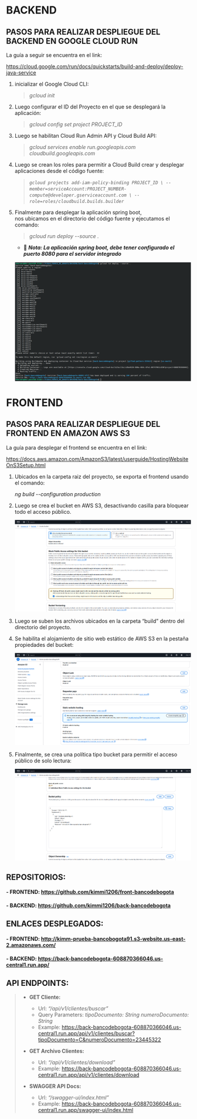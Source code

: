 # BACKEND

## PASOS PARA REALIZAR DESPLIEGUE  DEL BACKEND EN GOOGLE CLOUD RUN

La guía a seguir se encuentra en el link:<br>

<https://cloud.google.com/run/docs/quickstarts/build-and-deploy/deploy-java-service>

1. inicializar el Google Cloud CLI:<br>

   >  *gcloud init*


2. Luego configurar el ID del Proyecto en el que se desplegará la aplicación:<br>

   >  *gcloud config set project PROJECT_ID*


3. Luego se habilitan Cloud Run Admin API y Cloud Build API:<br>

   >  *gcloud services enable run.googleapis.com cloudbuild.googleapis.com*

4. Luego se crean los roles para permitir a Cloud Build crear y desplegar aplicaciones desde el código fuente:<br>

   >  *`gcloud projects add-iam-policy-binding PROJECT_ID \
   >      --member=serviceAccount:PROJECT_NUMBER-compute@developer.gserviceaccount.com \
   >      --role=roles/cloudbuild.builds.builder`*

5. Finalmente para desplegar la aplicación spring boot, <br>
nos ubicamos en el directorio del código fuente y ejecutamos el comando:<br>

   >  *gcloud run deploy --source .*

   - :memo: ***Nota: La aplicación spring boot, debe tener configurado el puerto 8080 para el servidor integrado***

   ![Deploy to Cloud Run](https://raw.githubusercontent.com/kimmi1206/documentacion-bancodebogota/refs/heads/main/DESPLIEGUE/deploy-gcloud-run.png)



# FRONTEND

## PASOS PARA REALIZAR DESPLIEGUE DEL FRONTEND EN AMAZON AWS S3

La guía para desplegar el frontend se encuentra en el link:<br>

<https://docs.aws.amazon.com/AmazonS3/latest/userguide/HostingWebsiteOnS3Setup.html>

1. Ubicados en la carpeta raiz del proyecto, se exporta el frontend usando el comando:<br>

	*ng build --configuration production*

2. Luego se crea el bucket en AWS S3, desactivando casilla para bloquear todo el acceso público.<br>

   ![S3 Create Bucket](https://raw.githubusercontent.com/kimmi1206/documentacion-bancodebogota/refs/heads/main/DESPLIEGUE/s3-deploy-crear-bucket.png)

3. Luego se suben los archivos ubicados en la carpeta “build” dentro del directorio del proyecto.<br>


4. Se habilita el alojamiento de sitio web estático de AWS S3 en la pestaña propiedades del bucket:<br>

   ![S3 Enable Static Website Hosting](https://raw.githubusercontent.com/kimmi1206/documentacion-bancodebogota/refs/heads/main/DESPLIEGUE/s3-deploy-static-website.png)

5. Finalmente, se crea una política tipo bucket para permitir el acceso público de solo lectura:<br>

   ![S3 Create Bucket Policy](https://raw.githubusercontent.com/kimmi1206/documentacion-bancodebogota/refs/heads/main/DESPLIEGUE/s3-deploy-bucket-policy.png)



## REPOSITORIOS:

#### - FRONTEND: https://github.com/kimmi1206/front-bancodebogota

#### - BACKEND:	 https://github.com/kimmi1206/back-bancodebogota



## ENLACES DESPLEGADOS:

#### - FRONTEND: http://kimm-prueba-bancobogota91.s3-website.us-east-2.amazonaws.com/

#### - BACKEND:	 https://back-bancodebogota-608870366046.us-central1.run.app/



## API ENDPOINTS:

> - **GET Cliente:**
>     - Url:  *“/api/v1/clientes/buscar”*
>     - Query Parameters: *tipoDocumento: String*
>                         *numeroDocumento: String*
>     - Example: <https://back-bancodebogota-608870366046.us-central1.run.app/api/v1/clientes/buscar?tipoDocumento=C&numeroDocumento=23445322>
>
>
> - **GET Archivo Clientes:**
>     - Url:  *“/api/v1/clientes/download”*
>     - Example: <https://back-bancodebogota-608870366046.us-central1.run.app/api/v1/clientes/download>
>
>
> - **SWAGGER API Docs:**
>     - Url:  *“/swagger-ui/index.html”*
>     - Example: <https://back-bancodebogota-608870366046.us-central1.run.app/swagger-ui/index.html>

